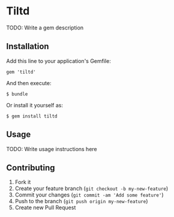 # Tiltd

TODO: Write a gem description

## Installation

Add this line to your application's Gemfile:

    gem 'tiltd'

And then execute:

    $ bundle

Or install it yourself as:

    $ gem install tiltd

## Usage

TODO: Write usage instructions here

## Contributing

1. Fork it
2. Create your feature branch (`git checkout -b my-new-feature`)
3. Commit your changes (`git commit -am 'Add some feature'`)
4. Push to the branch (`git push origin my-new-feature`)
5. Create new Pull Request
